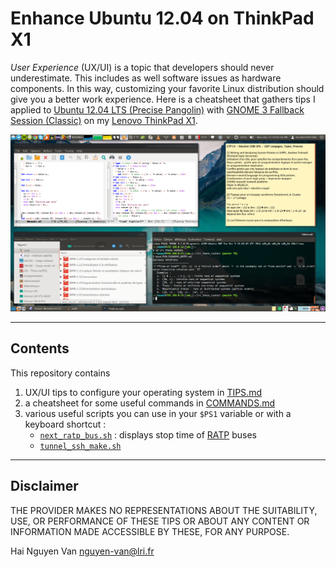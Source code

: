 Enhance Ubuntu 12.04 on ThinkPad X1
==============

*User Experience* (UX/UI) is a topic that developers should never underestimate. This includes as well software issues as hardware components. In this way, customizing your favorite Linux distribution should give you a better work experience. Here is a cheatsheet that gathers tips I applied to [Ubuntu 12.04 LTS (Precise Pangolin)](http://releases.ubuntu.com/12.04/) with [GNOME 3 Fallback Session (Classic)](https://launchpad.net/ubuntu/precise/+package/gnome-session-fallback) on my [Lenovo ThinkPad X1](http://www.lenovo.com/mp/x1/index.html).

![Alt text](https://raw.githubusercontent.com/EmptyStackExn/enhancing-ubuntuprecise-thinkpadx1/master/images/desktop.png "A screenshot of my desktop")

----------------------

Contents
----------------------
This repository contains

1. UX/UI tips to configure your operating system in [TIPS.md](TIPS.md)
2. a cheatsheet for some useful commands in [COMMANDS.md](COMMANDS.md)
3. various useful scripts you can use in your `$PS1` variable or with a keyboard shortcut :
   - [`next_ratp_bus.sh`](next_ratp_bus.sh) : displays stop time of [RATP](http://ratp.fr/) buses
   - [`tunnel_ssh_make.sh`](tunnel_ssh_make.sh)

----------------------

Disclaimer
----------------------
THE PROVIDER MAKES NO REPRESENTATIONS ABOUT THE SUITABILITY, USE, OR PERFORMANCE OF THESE TIPS OR ABOUT ANY CONTENT OR INFORMATION MADE ACCESSIBLE BY THESE, FOR ANY PURPOSE.

Hai Nguyen Van <nguyen-van@lri.fr>



